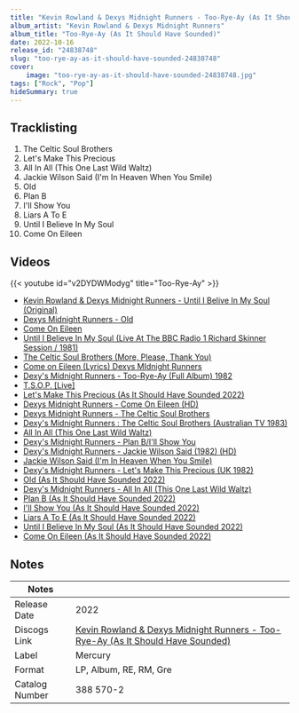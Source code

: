 ```yaml
---
title: "Kevin Rowland & Dexys Midnight Runners - Too-Rye-Ay (As It Should Have Sounded)"
album_artist: "Kevin Rowland & Dexys Midnight Runners"
album_title: "Too-Rye-Ay (As It Should Have Sounded)"
date: 2022-10-16
release_id: "24838748"
slug: "too-rye-ay-as-it-should-have-sounded-24838748"
cover:
    image: "too-rye-ay-as-it-should-have-sounded-24838748.jpg"
tags: ["Rock", "Pop"]
hideSummary: true
---
```


## Tracklisting
1. The Celtic Soul Brothers
2. Let's Make This Precious
3. All In All (This One Last Wild Waltz)
4. Jackie Wilson Said (I'm In Heaven When You Smile)
5. Old
6. Plan B
7. I'll Show You
8. Liars A To E
9. Until I Believe In My Soul
10. Come On Eileen

## Videos
{{< youtube id="v2DYDWModyg" title="Too-Rye-Ay" >}}
- [Kevin Rowland & Dexys Midnight Runners - Until I Belive In My Soul (Original)](https://www.youtube.com/watch?v=zEiRtCI6WJI)
- [Dexys Midnight Runners - Old](https://www.youtube.com/watch?v=wVB9PpwuTJM)
- [Come On Eileen](https://www.youtube.com/watch?v=GbpnAGajyMc)
- [Until I Believe In My Soul (Live At The BBC Radio 1 Richard Skinner Session / 1981)](https://www.youtube.com/watch?v=TnIc8paR5-M)
- [The Celtic Soul Brothers (More, Please, Thank You)](https://www.youtube.com/watch?v=jPEYHEZvhRw)
- [Come on Eileen (Lyrics)  Dexys MIdnight Runners](https://www.youtube.com/watch?v=BULwdSEBThk)
- [Dexy's Midnight Runners - Too-Rye-Ay (Full Album) 1982](https://www.youtube.com/watch?v=ah3LDkefeUU)
- [T.S.O.P. [Live]](https://www.youtube.com/watch?v=EMbsPhGM3AI)
- [Let's Make This Precious (As It Should Have Sounded 2022)](https://www.youtube.com/watch?v=deew4kIh7kc)
- [Dexys Midnight Runners - Come On Eileen (HD)](https://www.youtube.com/watch?v=VjG3kdUp8qc)
- [Dexys Midnight Runners - The Celtic Soul Brothers](https://www.youtube.com/watch?v=sQkkzNic1Vs)
- [Dexy's Midnight Runners : The Celtic Soul Brothers  (Australian TV 1983)](https://www.youtube.com/watch?v=hENk6H_0PUM)
- [All In All (This One Last Wild Waltz)](https://www.youtube.com/watch?v=zJpbO8_2aqQ)
- [Dexy's Midnight Runners - Plan B/I'll Show You](https://www.youtube.com/watch?v=4CTfGEFaV3A)
- [Dexy's Midnight Runners - Jackie Wilson Said (1982) (HD)](https://www.youtube.com/watch?v=FLjlrNpKsSk)
- [Jackie Wilson Said (I'm In Heaven When You Smile)](https://www.youtube.com/watch?v=2zGL-7D6Rk4)
- [Dexy's Midnight Runners - Let's Make This Precious (UK 1982)](https://www.youtube.com/watch?v=zg0KPlYYycY)
- [Old (As It Should Have Sounded 2022)](https://www.youtube.com/watch?v=68Pz0grG40c)
- [Dexy's Midnight Runners  - All In All (This One Last Wild Waltz)](https://www.youtube.com/watch?v=xRjR6fMbCpI)
- [Plan B (As It Should Have Sounded 2022)](https://www.youtube.com/watch?v=uZHKz9y5Nyg)
- [I'll Show You (As It Should Have Sounded 2022)](https://www.youtube.com/watch?v=KfJGMJnvUVg)
- [Liars A To E (As It Should Have Sounded 2022)](https://www.youtube.com/watch?v=fJdPH1xcsZo)
- [Until I Believe In My Soul (As It Should Have Sounded 2022)](https://www.youtube.com/watch?v=VvrDUFcrxIs)
- [Come On Eileen (As It Should Have Sounded 2022)](https://www.youtube.com/watch?v=fVaQeoWzwRU)

## Notes

| Notes          |             |
| ---------------| ----------- |
| Release Date   | 2022 |
| Discogs Link   | [Kevin Rowland & Dexys Midnight Runners - Too-Rye-Ay (As It Should Have Sounded)](https://www.discogs.com/release/24838748) |
| Label          | Mercury |
| Format         | LP, Album, RE, RM, Gre |
| Catalog Number | 388 570-2 |

